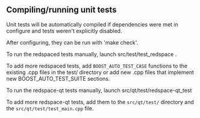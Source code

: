 Compiling/running unit tests
------------------------------------

Unit tests will be automatically compiled if dependencies were met in configure
and tests weren't explicitly disabled.

After configuring, they can be run with 'make check'.

To run the redspaced tests manually, launch src/test/test_redspace .

To add more redspaced tests, add `BOOST_AUTO_TEST_CASE` functions to the existing
.cpp files in the test/ directory or add new .cpp files that
implement new BOOST_AUTO_TEST_SUITE sections.

To run the redspace-qt tests manually, launch src/qt/test/redspace-qt_test

To add more redspace-qt tests, add them to the `src/qt/test/` directory and
the `src/qt/test/test_main.cpp` file.
